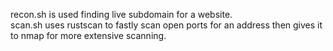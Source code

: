 
recon.sh is used finding live subdomain for a website.                
scan.sh uses rustscan to fastly scan open ports for an address then gives it to nmap for more extensive scanning.
